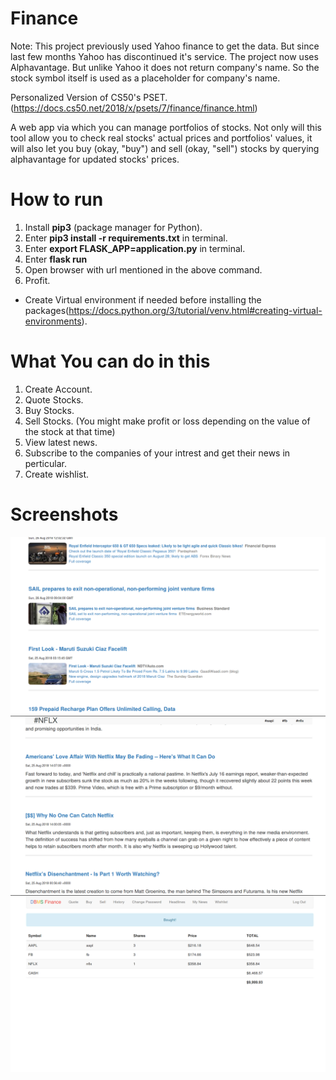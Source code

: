 # Finance

Note: This project previously used Yahoo finance to get the data. But since last few months Yahoo has discontinued it's service.
The project now uses Alphavantage. But unlike Yahoo it does not return company's name. So the stock symbol itself is used as a placeholder for company's name.

Personalized Version of CS50's PSET. (<https://docs.cs50.net/2018/x/psets/7/finance/finance.html>)

A web app via which you can manage portfolios of stocks. Not only will this tool allow you to check real stocks' actual prices and portfolios' values, it will also let you buy (okay, "buy") and sell (okay, "sell") stocks by querying alphavantage for updated stocks' prices.

# How to run

1. Install **pip3** (package manager for Python).
2. Enter **pip3 install -r requirements.txt** in terminal.
3. Enter **export FLASK_APP=application.py** in terminal. 
4. Enter **flask run** 
5. Open browser with url mentioned in the above command.
6. Profit.

- Create Virtual environment if needed before installing the packages(<https://docs.python.org/3/tutorial/venv.html#creating-virtual-environments>).

# What You can do in this

1. Create Account.
2. Quote Stocks.
3. Buy Stocks.
4. Sell Stocks. (You might make profit or loss depending on the value of the stock at that time)
5. View latest news.
6. Subscribe to the companies of your intrest and get their news in perticular.
7. Create wishlist.

# Screenshots


![sample shot](/screenshots/finance1.png?raw=true)
<br>
![sample shot](/screenshots/finance2.png?raw=true)
<br>
![sample shot](/screenshots/finance3.png?raw=true)
